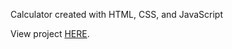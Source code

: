 Calculator created with HTML, CSS, and JavaScript

View project [HERE](https://dilekbaykara.github.io/calculator/).
